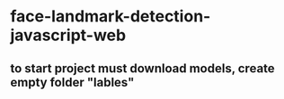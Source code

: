 # face-landmark-detection-javascript-web

## to start project must download models, create empty folder "lables"
